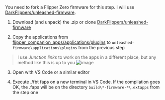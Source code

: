 You need to fork a Flipper Zero firmware for this step. I will use [DarkFlippers/unleashed-firmware](https://github.com/DarkFlippers/unleashed-firmware).

1. Download (and unpack) the .zip or clone [DarkFlippers/unleashed-firmware](https://github.com/DarkFlippers/unleashed-firmware)

2. Copy the applications from [flipper_companion_apps/applications/plugins](https://github.com/eried/flipperzero-mayhem/tree/master/flipper_companion_apps/applications/plugins) to `unleashed-firmware\applications\plugins` from the previous step

> I use _Junction links_ to work on the apps in a different place, but any method like this is up to you
> ![image](https://user-images.githubusercontent.com/1091420/220391415-65dba323-e729-4d03-8f41-5fbedd42ea6a.png)

3. Open with VS Code or a similar editor

3. Execute ./fbt faps on a new terminal in VS Code. If the compilation goes OK, the .faps will be on the directory `build\*-firmware-*\.extapps` from the step one